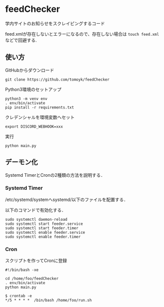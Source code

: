 # feedChecker

学内サイトのお知らせをスクレイピングするコード

feed.xmlが存在しないとエラーになるので、存在しない場合は `touch feed.xml` などで回避する.

## 使い方

GitHubからダウンロード

```
git clone https://github.com/tomoyk/feedChecker
```

Python3環境のセットアップ

```
python3 -m venv env
. env/bin/activate
pip install -r requirements.txt
```

クレデンシャルを環境変数へセット

```
export DISCORD_WEBHOOK=xxx
```

実行

```
python main.py
```

## デーモン化

Systemd TimerとCronの2種類の方法を説明する．

### Systemd Timer

/etc/systemd/systemへsystemd/以下のファイルを配置する．

以下のコマンドで有効化する．

```
sudo systemctl daemon-reload
sudo systemctl start feeder.service
sudo systemctl start feeder.timer
sudo systemctl enable feeder.service
sudo systemctl enable feeder.timer
```

### Cron

スクリプトを作ってCronに登録

```
#!/bin/bash -xe

cd /home/foo/feedChecker
. env/bin/activate
python main.py
```

```
$ crontab -e
*/5 * * * *  /bin/bash /home/foo/run.sh                                          
```
